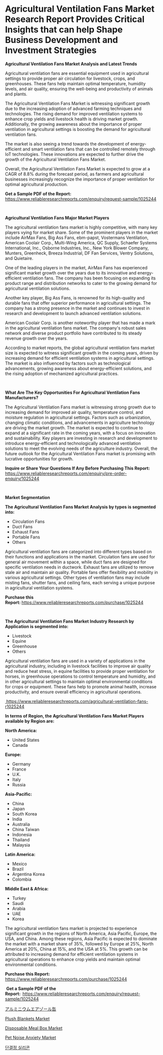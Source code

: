 <p><h1>Agricultural Ventilation Fans Market Research Report Provides Critical Insights that can help Shape Business Development and Investment Strategies</h1></p><p><strong>Agricultural Ventilation Fans Market Analysis and Latest Trends</strong></p>
<p><p>Agricultural ventilation fans are essential equipment used in agricultural settings to provide proper air circulation for livestock, crops, and greenhouses. These fans help maintain optimal temperature, humidity levels, and air quality, ensuring the well-being and productivity of animals and plants.</p><p>The Agricultural Ventilation Fans Market is witnessing significant growth due to the increasing adoption of advanced farming techniques and technologies. The rising demand for improved ventilation systems to enhance crop yields and livestock health is driving market growth. Additionally, the growing awareness about the importance of proper ventilation in agricultural settings is boosting the demand for agricultural ventilation fans.</p><p>The market is also seeing a trend towards the development of energy-efficient and smart ventilation fans that can be controlled remotely through IoT technologies. These innovations are expected to further drive the growth of the Agricultural Ventilation Fans Market.</p><p>Overall, the Agricultural Ventilation Fans Market is expected to grow at a CAGR of 8.8% during the forecast period, as farmers and agricultural businesses increasingly recognize the importance of proper ventilation for optimal agricultural production.</p></p>
<p><strong>Get a Sample PDF of the Report:&nbsp;</strong> <a href="https://www.reliableresearchreports.com/enquiry/request-sample/1025244">https://www.reliableresearchreports.com/enquiry/request-sample/1025244</a></p>
<p>&nbsp;</p>
<p><strong>Agricultural Ventilation Fans Major Market Players</strong></p>
<p><p>The agricultural ventilation fans market is highly competitive, with many key players vying for market share. Some of the prominent players in the market include AirMax Fans, Big Ass Fans, ebm-papst, Vostermans Ventilation, American Coolair Corp., Multi-Wing America, QC Supply, Schaefer Systems International, Inc., Osborne Industries, Inc., New York Blower Company, Munters, Greenheck, Breeza Industrial, DF Fan Services, Ventry Solutions, and Quietaire.</p><p>One of the leading players in the market, AirMax Fans has experienced significant market growth over the years due to its innovative and energy-efficient ventilation fans. The company has been focusing on expanding its product range and distribution networks to cater to the growing demand for agricultural ventilation solutions.</p><p>Another key player, Big Ass Fans, is renowned for its high-quality and durable fans that offer superior performance in agricultural settings. The company has a strong presence in the market and continues to invest in research and development to launch advanced ventilation solutions.</p><p>American Coolair Corp. is another noteworthy player that has made a mark in the agricultural ventilation fans market. The company's robust sales network and diverse product portfolio have contributed to its steady revenue growth over the years.</p><p>According to market reports, the global agricultural ventilation fans market size is expected to witness significant growth in the coming years, driven by increasing demand for efficient ventilation systems in agricultural settings. The market is also influenced by factors such as technological advancements, growing awareness about energy-efficient solutions, and the rising adoption of mechanized agricultural practices.</p></p>
<p>&nbsp;</p>
<p><strong>What Are The Key Opportunities For Agricultural Ventilation Fans Manufacturers?</strong></p>
<p><p>The Agricultural Ventilation Fans market is witnessing strong growth due to increasing demand for improved air quality, temperature control, and moisture regulation in agricultural settings. Factors such as urbanization, changing climatic conditions, and advancements in agriculture technology are driving the market growth. The market is expected to continue to expand at a significant rate in the coming years, with a focus on innovation and sustainability. Key players are investing in research and development to introduce energy-efficient and technologically advanced ventilation solutions to meet the evolving needs of the agriculture industry. Overall, the future outlook for the Agricultural Ventilation Fans market is promising with lucrative opportunities for growth.</p></p>
<p><strong>Inquire or Share Your Questions If Any Before Purchasing This Report:</strong> <a href="https://www.reliableresearchreports.com/enquiry/pre-order-enquiry/1025244">https://www.reliableresearchreports.com/enquiry/pre-order-enquiry/1025244</a></p>
<p>&nbsp;</p>
<p><strong>Market Segmentation</strong></p>
<p><strong>The Agricultural Ventilation Fans Market Analysis by types is segmented into:</strong></p>
<p><ul><li>Circulation Fans</li><li>Duct Fans</li><li>Exhaust Fans</li><li>Portable Fans</li><li>Others</li></ul></p>
<p><p>Agricultural ventilation fans are categorized into different types based on their functions and applications in the market. Circulation fans are used for general air movement within a space, while duct fans are designed for specific ventilation needs in ductwork. Exhaust fans are utilized to remove stale air and maintain air quality. Portable fans offer flexibility and mobility in various agricultural settings. Other types of ventilation fans may include misting fans, shutter fans, and ceiling fans, each serving a unique purpose in agricultural ventilation systems.</p></p>
<p><strong>Purchase this Report:&nbsp;</strong><a href="https://www.reliableresearchreports.com/purchase/1025244">https://www.reliableresearchreports.com/purchase/1025244</a></p>
<p>&nbsp;</p>
<p><strong>The Agricultural Ventilation Fans Market Industry Research by Application is segmented into:</strong></p>
<p><ul><li>Livestock</li><li>Equine</li><li>Greenhouse</li><li>Others</li></ul></p>
<p><p>Agricultural ventilation fans are used in a variety of applications in the agricultural industry, including in livestock facilities to improve air quality and reduce heat stress, in equine facilities to provide proper ventilation for horses, in greenhouse operations to control temperature and humidity, and in other agricultural settings to maintain optimal environmental conditions for crops or equipment. These fans help to promote animal health, increase productivity, and ensure overall efficiency in agricultural operations.</p></p>
<p><a href="https://www.reliableresearchreports.com/agricultural-ventilation-fans-r1025244">&nbsp;https://www.reliableresearchreports.com/agricultural-ventilation-fans-r1025244</a></p>
<p><strong>In terms of Region, the Agricultural Ventilation Fans Market Players available by Region are:</strong></p>
<p>
    <p> <strong> North America: </strong>
        <ul>
            <li>United States</li>
            <li>Canada</li>
        </ul>
        </p> 
    <p> <strong> Europe: </strong>
        <ul>
            <li>Germany</li>
            <li>France</li>
            <li>U.K.</li>
            <li>Italy</li>
            <li>Russia</li>
        </ul>
        </p> 
    <p> <strong> Asia-Pacific: </strong>
        <ul>
            <li>China</li>
            <li>Japan</li>
            <li>South Korea</li>
            <li>India</li>
            <li>Australia</li>
            <li>China Taiwan</li>
            <li>Indonesia</li>
            <li>Thailand</li>
            <li>Malaysia</li>
        </ul>
        </p> 
    <p> <strong> Latin America: </strong>
        <ul>
            <li>Mexico</li>
            <li>Brazil</li>
            <li>Argentina Korea</li>
            <li>Colombia</li>
        </ul>
        </p> 
    <p> <strong> Middle East & Africa: </strong>
        <ul>
            <li>Turkey</li>
            <li>Saudi</li>
            <li>Arabia</li>
            <li>UAE</li>
            <li>Korea</li>
        </ul>
    </p>
    </p>
<p><p>The agricultural ventilation fans market is projected to experience significant growth in the regions of North America, Asia Pacific, Europe, the USA, and China. Among these regions, Asia Pacific is expected to dominate the market with a market share of 35%, followed by Europe at 25%, North America at 20%, China at 15%, and the USA at 5%. This growth can be attributed to increasing demand for efficient ventilation systems in agricultural operations to enhance crop yields and maintain optimal environmental conditions.</p></p>
<p><strong>Purchase this Report: </strong><a href="https://www.reliableresearchreports.com/purchase/1025244">https://www.reliableresearchreports.com/purchase/1025244</a></p>
<p>&nbsp;<strong>Get a Sample PDF of the Report:&nbsp;&nbsp;</strong><a href="https://www.reliableresearchreports.com/enquiry/request-sample/1025244">https://www.reliableresearchreports.com/enquiry/request-sample/1025244</a></p>
<p><strong></strong></p>
<p><p><a href="https://medium.com/@effiesporer2023/%E3%82%A2%E3%83%AB%E3%83%9F%E3%83%8B%E3%82%A6%E3%83%A0%E8%A3%BD%E3%82%A8%E3%82%A2%E3%82%BE%E3%83%BC%E3%83%AB%E7%BC%B6%E5%B8%82%E5%A0%B4%E8%A6%8F%E6%A8%A1-%E5%B8%82%E5%A0%B4%E5%B1%95%E6%9C%9B%E3%81%A8%E5%B8%82%E5%A0%B4%E4%BA%88%E6%B8%AC-2024%E5%B9%B4%E3%81%8B%E3%82%892031%E5%B9%B4-d7bab20d2d6e">アルミニウムエアゾール缶</a></p><p><a href="https://github.com/Whitneyboyettebo9kiw7yr13/Market-Research-Report-List-2/blob/main/plush-blankets-market.md">Plush Blankets Market</a></p><p><a href="https://www.linkedin.com/pulse/disposable-meal-boxnbspmarket-focuses-market-share-size-wuizc">Disposable Meal Box Market</a></p><p><a href="https://github.com/RebekaAnderson14/Market-Research-Report-List-1/blob/main/pet-noise-anxiety-market.md">Pet Noise Anxiety Market</a></p><p><a href="https://github.com/Elenrrera7685/Market-Research-Report-List-1/blob/main/677468652241.md">단결정 실리콘</a></p></p>